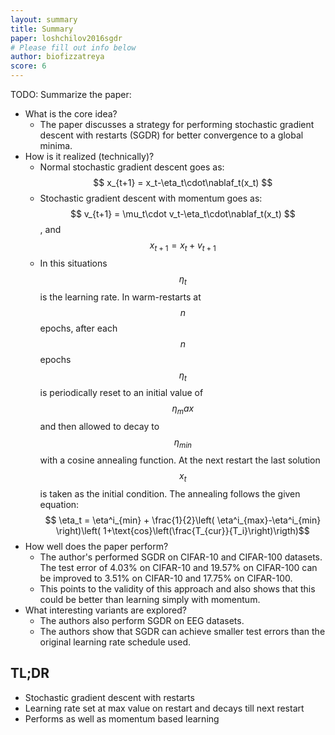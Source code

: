 ```yaml
---
layout: summary
title: Summary
paper: loshchilov2016sgdr
# Please fill out info below
author: biofizzatreya
score: 6
---
```


TODO: Summarize the paper:
* What is the core idea?
  * The paper discusses a strategy for performing stochastic gradient descent with restarts (SGDR) for better convergence to a global minima. 
* How is it realized (technically)?
  * Normal stochastic gradient descent goes as: $$ x_{t+1} = x_t-\eta_t\cdot\nablaf_t(x_t) $$
  * Stochastic gradient descent with momentum goes as: $$ v_{t+1} = \mu_t\cdot v_t-\eta_t\cdot\nablaf_t(x_t) $$, and $$ x_{t+1} = x_t + v_{t+1} $$
  * In this situations $$ \eta_t $$ is the learning rate. In warm-restarts at $$ n $$ epochs, after each $$ n $$ epochs $$ \eta_t $$ is periodically reset to an initial value of $$ \eta_max $$ and then allowed to decay to $$ \eta_{min} $$ with a cosine annealing function. At the next restart the last solution $$ x_t $$ is taken as the initial condition. The annealing follows the given equation: $$ \eta_t = \eta^i_{min} + \frac{1}{2}\left( \eta^i_{max}-\eta^i_{min} \right)\left( 1+\text{cos}\left(\frac{T_{cur}}{T_i}\right)\rigth)$$
* How well does the paper perform?
  * The author's performed SGDR on CIFAR-10 and CIFAR-100 datasets. The test error of 4.03% on CIFAR-10 and 19.57% on CIFAR-100 can be improved to 3.51% on CIFAR-10 and 17.75% on CIFAR-100.
  * This points to the validity of this approach and also shows that this could be better than learning simply with momentum.
* What interesting variants are explored?
  * The authors also perform SGDR on EEG datasets.
  * The authors show that SGDR can achieve smaller test errors than the original learning rate schedule used.

## TL;DR
* Stochastic gradient descent with restarts
* Learning rate set at max value on restart and decays till next restart
* Performs as well as momentum based learning
